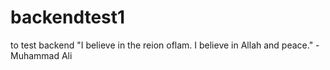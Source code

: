# backendtest1
to test backend
"I believe in the reion oflam. I believe in Allah and peace." - Muhammad Ali
